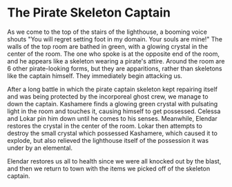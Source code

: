 # The Pirate Skeleton Captain
As we come to the top of the stairs of the lighthouse, a booming voice shouts "You will regret setting foot in my domain. Your souls are mine!" The walls of the top room are bathed in green, with a glowing crystal in the center of the room. The one who spoke is at the opposite end of the room, and he appears like a skeleton wearing a pirate's attire. Around the room are 6 other pirate-looking forms, but they are apparitions, rather than skeletons like the captain himself. They immediately begin attacking us.

After a long battle in which the pirate captain skeleton kept repairing itself and was being protected by the incorporeal ghost crew, we manage to down the captain. Kashamere finds a glowing green crystal with pulsating light in the room and touches it, causing himself to get possessed. Celessa and Lokar pin him down until he comes to his senses. Meanwhile, Elendar restores the crystal in the center of the room. Lokar then attempts to destroy the small crystal which possessed Kashamere, which caused it to explode, but also relieved the lighthouse itself of the possession it was under by an elemental.

Elendar restores us all to health since we were all knocked out by the blast, and then we return to town with the items we picked off of the skeleton captain.